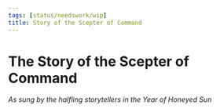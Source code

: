 ```yaml
---
tags: [status/needswork/wip]
title: Story of the Scepter of Command
---
```

# The Story of the Scepter of Command
*As sung by the halfling storytellers in the Year of Honeyed Sun*

